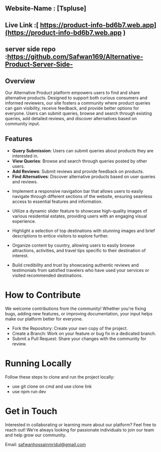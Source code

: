 




## Website-Name : [Tspluse]




## Live Link :[ https://product-info-bd6b7.web.app](https://product-info-bd6b7.web.app )

## server side repo :https://github.com/Safwan169/Alternative-Product-Server-Side-


## Overview

Our Alternative Product platform empowers users to find and share alternative products. Designed to support both curious consumers and informed reviewers, our site fosters a community where product queries can gain visibility, receive feedback, and provide better options for everyone. Users can submit queries, browse and search through existing queries, add detailed reviews, and discover alternatives based on community input.

## Features

- **Query Submission**: Users can submit queries about products they are interested in.
- **View Queries**: Browse and search through queries posted by other users.
- **Add Reviews**: Submit reviews and provide feedback on products.
- **Find Alternatives**: Discover alternative products based on user queries and reviews.

   
* Implement a responsive navigation bar that allows users to easily navigate through different sections of the website, ensuring seamless access to essential features and information.

* Utilize a dynamic slider feature to showcase high-quality images of various residential estates, providing users with an engaging visual experience.
  
* Highlight a selection of top destinations with stunning images and brief descriptions to entice visitors to explore further.
   
*  Organize  content by country, allowing users to easily browse attractions, activities, and travel tips specific to their destination of interest.

 
* Build credibility and trust by showcasing authentic reviews and testimonials from satisfied travelers who have used your services or visited recommended destinations.

# How to Contribute

We welcome contributions from the community! Whether you're fixing bugs, adding new features, or improving documentation, your input helps make our platform better for everyone.

* Fork the Repository: Create your own copy of the project.
* Create a Branch: Work on your feature or bug fix in a dedicated branch.
* Submit a Pull Request: Share your changes with the community for review.

# Running Locally

Follow these steps to clone and run the project locally:
 
* use git clone on cmd and use clone link 
* use npm run dev

# Get in Touch

Interested in collaborating or learning more about our platform? Feel free to reach out! We're always looking for passionate individuals to join our team and help grow our community.

Email: safwanhossainmridul@gmail.com






